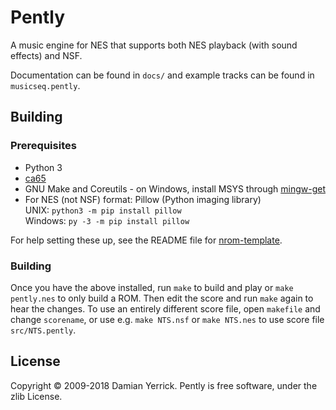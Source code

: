 # Pently

A music engine for NES that supports both NES playback (with sound
effects) and NSF.

Documentation can be found in `docs/` and example tracks can be found in `musicseq.pently`.

## Building

### Prerequisites

- Python 3
- [ca65](https://cc65.github.io/cc65/)
- GNU Make and Coreutils - on Windows, install MSYS through
  [mingw-get](http://www.mingw.org/wiki/Getting_Started)
- For NES (not NSF) format: Pillow (Python imaging library)  
  UNIX: `python3 -m pip install pillow`  
  Windows: `py -3 -m pip install pillow`

For help setting these up, see the README file for
[nrom-template](https://github.com/pinobatch/nrom-template).

### Building

Once you have the above installed, run `make` to build and play
or `make pently.nes` to only build a ROM.
Then edit the score and run `make` again to hear the changes.
To use an entirely different score file, open `makefile` and change
`scorename`, or use e.g. `make NTS.nsf` or `make NTS.nes` to use
score file `src/NTS.pently`.

## License

Copyright © 2009-2018 Damian Yerrick.
Pently is free software, under the zlib License.
